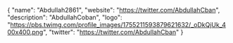 {
  "name": "Abdullah2861",
  "website": "https://twitter.com/AbdullahCban",
  "description": "AbdullahCoban",
  "logo": "https://pbs.twimg.com/profile_images/1755211593879621632/_oDkQjUk_400x400.png",
  "twitter": "https://twitter.com/AbdullahCban"
}



